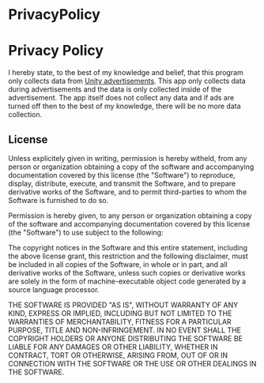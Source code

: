 # PrivacyPolicy

<h1>Privacy Policy</h1>

<p>I hereby state, to the best of my knowledge and belief, that this program only collects data from <a href='https://docs.unity.com/ads/manual/GoogleDataSafety?fbclid=IwAR1vBVISRG3QhdrSSQ9ndmiK4hwV9xCBW-ffh2Lrn03Pm56qSxVHFihCPL0'>Unity advertisements</a>. This app only collects data during advertisements and the data is only collected inside of the advertisement. The app itself does not collect any data and if ads are turned off then to the best of my knowledge, there will be no more data collection.</p>

<h2>License</h2>
<p>Unless explicitely given in writing, permission is hereby witheld, from any person or organization obtaining a copy of the software and accompanying documentation covered by this license (the "Software") to reproduce, display, distribute, execute, and transmit the Software, and to prepare derivative works of the Software, and to permit third-parties to whom the Software is furnished to do so.</p>

<p>Permission is hereby given, to any person or organization obtaining a copy of the software and accompanying documentation covered by this license (the "Software") to use subject to the following:</p>

<p>The copyright notices in the Software and this entire statement, including the above license grant, this restriction and the following disclaimer, must be included in all copies of the Software, in whole or in part, and all derivative works of the Software, unless such copies or derivative works are solely in the form of machine-executable object code generated by a source language processor.</p>
  
<p>THE SOFTWARE IS PROVIDED "AS IS", WITHOUT WARRANTY OF ANY KIND, EXPRESS OR IMPLIED, INCLUDING BUT NOT LIMITED TO THE WARRANTIES OF MERCHANTABILITY, FITNESS FOR A PARTICULAR PURPOSE, TITLE AND NON-INFRINGEMENT. IN NO EVENT SHALL THE COPYRIGHT HOLDERS OR ANYONE DISTRIBUTING THE SOFTWARE BE LIABLE FOR ANY DAMAGES OR OTHER LIABILITY, WHETHER IN CONTRACT, TORT OR OTHERWISE, ARISING FROM, OUT OF OR IN CONNECTION WITH THE SOFTWARE OR THE USE OR OTHER DEALINGS IN THE SOFTWARE.</p>
